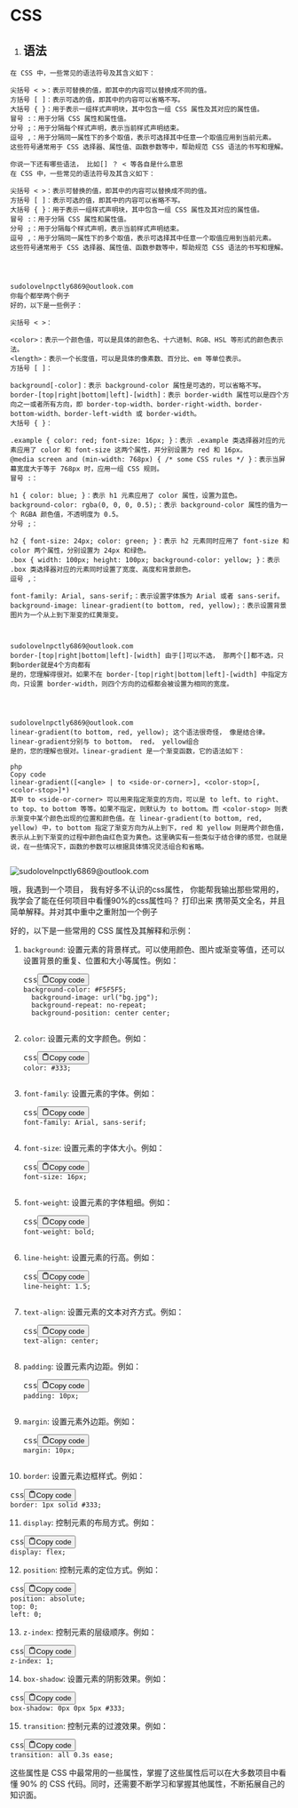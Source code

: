 # CSS

1. ## 语法

```nginx
在 CSS 中，一些常见的语法符号及其含义如下：

尖括号 < >：表示可替换的值，即其中的内容可以替换成不同的值。
方括号 [ ]：表示可选的值，即其中的内容可以省略不写。
大括号 { }：用于表示一组样式声明块，其中包含一组 CSS 属性及其对应的属性值。
冒号 :：用于分隔 CSS 属性和属性值。
分号 ;：用于分隔每个样式声明，表示当前样式声明结束。
逗号 ,：用于分隔同一属性下的多个取值，表示可选择其中任意一个取值应用到当前元素。
这些符号通常用于 CSS 选择器、属性值、函数参数等中，帮助规范 CSS 语法的书写和理解。
```

```nginx
你说一下还有哪些语法， 比如[] ？ < 等各自是什么意思
在 CSS 中，一些常见的语法符号及其含义如下：

尖括号 < >：表示可替换的值，即其中的内容可以替换成不同的值。
方括号 [ ]：表示可选的值，即其中的内容可以省略不写。
大括号 { }：用于表示一组样式声明块，其中包含一组 CSS 属性及其对应的属性值。
冒号 :：用于分隔 CSS 属性和属性值。
分号 ;：用于分隔每个样式声明，表示当前样式声明结束。
逗号 ,：用于分隔同一属性下的多个取值，表示可选择其中任意一个取值应用到当前元素。
这些符号通常用于 CSS 选择器、属性值、函数参数等中，帮助规范 CSS 语法的书写和理解。




sudolovelnpctly6869@outlook.com
你每个都举两个例子
好的，以下是一些例子：

尖括号 < >：

<color>：表示一个颜色值，可以是具体的颜色名、十六进制、RGB、HSL 等形式的颜色表示法。
<length>：表示一个长度值，可以是具体的像素数、百分比、em 等单位表示。
方括号 [ ]：

background[-color]：表示 background-color 属性是可选的，可以省略不写。
border-[top|right|bottom|left]-[width]：表示 border-width 属性可以是四个方向之一或者所有方向，即 border-top-width、border-right-width、border-bottom-width、border-left-width 或 border-width。
大括号 { }：

.example { color: red; font-size: 16px; }：表示 .example 类选择器对应的元素应用了 color 和 font-size 这两个属性，并分别设置为 red 和 16px。
@media screen and (min-width: 768px) { /* some CSS rules */ }：表示当屏幕宽度大于等于 768px 时，应用一组 CSS 规则。
冒号 :：

h1 { color: blue; }：表示 h1 元素应用了 color 属性，设置为蓝色。
background-color: rgba(0, 0, 0, 0.5);：表示 background-color 属性的值为一个 RGBA 颜色值，不透明度为 0.5。
分号 ;：

h2 { font-size: 24px; color: green; }：表示 h2 元素同时应用了 font-size 和 color 两个属性，分别设置为 24px 和绿色。
.box { width: 100px; height: 100px; background-color: yellow; }：表示 .box 类选择器对应的元素同时设置了宽度、高度和背景颜色。
逗号 ,：

font-family: Arial, sans-serif;：表示设置字体族为 Arial 或者 sans-serif。
background-image: linear-gradient(to bottom, red, yellow);：表示设置背景图片为一个从上到下渐变的红黄渐变。



sudolovelnpctly6869@outlook.com
border-[top|right|bottom|left]-[width] 由于[]可以不选， 那两个[]都不选，只剩border就是4个方向都有
是的，您理解得很对。如果不在 border-[top|right|bottom|left]-[width] 中指定方向，只设置 border-width，则四个方向的边框都会被设置为相同的宽度。




sudolovelnpctly6869@outlook.com
linear-gradient(to bottom, red, yellow); 这个语法很奇怪， 像是结合律。 linear-gradient分别与 to bottom， red， yellow组合
是的，您的理解也很对。linear-gradient 是一个渐变函数，它的语法如下：

php
Copy code
linear-gradient([<angle> | to <side-or-corner>], <color-stop>[, <color-stop>]*)
其中 to <side-or-corner> 可以用来指定渐变的方向，可以是 to left、to right、to top、to bottom 等等。如果不指定，则默认为 to bottom。而 <color-stop> 则表示渐变中某个颜色出现的位置和颜色值。在 linear-gradient(to bottom, red, yellow) 中，to bottom 指定了渐变方向为从上到下，red 和 yellow 则是两个颜色值，表示从上到下渐变的过程中颜色由红色变为黄色。这里确实有一些类似于结合律的感觉，也就是说，在一些情况下，函数的参数可以根据具体情况灵活组合和省略。
```

```nginx

```

​![sudolovelnpctly6869@outlook.com](https://chat.openai.com/_next/image?url=https%3A%2F%2Fs.gravatar.com%2Favatar%2F256c80197580001f67fdc9822b8a3362%3Fs%3D480%26r%3Dpg%26d%3Dhttps%253A%252F%252Fcdn.auth0.com%252Favatars%252Fsu.png&w=64&q=75)​

哦，我遇到一个项目， 我有好多不认识的css属性， 你能帮我输出那些常用的，我学会了能在任何项目中看懂90%的css属性吗？ 打印出来 携带英文全名，并且简单解释。并对其中重中之重附加一个例子

好的，以下是一些常用的 CSS 属性及其解释和示例：

1. ​`background`​: 设置元素的背景样式。可以使用颜色、图片或渐变等值，还可以设置背景的重复、位置和大小等属性。例如：

     <pre><div class="bg-black rounded-md mb-4"><div class="flex items-center relative text-gray-200 bg-gray-800 px-4 py-2 text-xs font-sans justify-between rounded-t-md"><span>css</span><button class="flex ml-auto gap-2"><svg stroke="currentColor" fill="none" stroke-width="2" viewBox="0 0 24 24" stroke-linecap="round" stroke-linejoin="round" class="h-4 w-4" height="1em" width="1em" xmlns="http://www.w3.org/2000/svg"><path d="M16 4h2a2 2 0 0 1 2 2v14a2 2 0 0 1-2 2H6a2 2 0 0 1-2-2V6a2 2 0 0 1 2-2h2"></path><rect x="8" y="2" width="8" height="4" rx="1" ry="1"></rect></svg>Copy code</button></div><div class="p-4 overflow-y-auto"><code class="!whitespace-pre hljs language-css">background-color: #F5F5F5;
     background-image: url("bg.jpg");
     background-repeat: no-repeat;
     background-position: center center;
     </code></div></div></pre>
2. ​`color`​: 设置元素的文字颜色。例如：

     <pre><div class="bg-black rounded-md mb-4"><div class="flex items-center relative text-gray-200 bg-gray-800 px-4 py-2 text-xs font-sans justify-between rounded-t-md"><span>css</span><button class="flex ml-auto gap-2"><svg stroke="currentColor" fill="none" stroke-width="2" viewBox="0 0 24 24" stroke-linecap="round" stroke-linejoin="round" class="h-4 w-4" height="1em" width="1em" xmlns="http://www.w3.org/2000/svg"><path d="M16 4h2a2 2 0 0 1 2 2v14a2 2 0 0 1-2 2H6a2 2 0 0 1-2-2V6a2 2 0 0 1 2-2h2"></path><rect x="8" y="2" width="8" height="4" rx="1" ry="1"></rect></svg>Copy code</button></div><div class="p-4 overflow-y-auto"><code class="!whitespace-pre hljs language-css">color: #333;
     </code></div></div></pre>
3. ​`font-family`​: 设置元素的字体。例如：

     <pre><div class="bg-black rounded-md mb-4"><div class="flex items-center relative text-gray-200 bg-gray-800 px-4 py-2 text-xs font-sans justify-between rounded-t-md"><span>css</span><button class="flex ml-auto gap-2"><svg stroke="currentColor" fill="none" stroke-width="2" viewBox="0 0 24 24" stroke-linecap="round" stroke-linejoin="round" class="h-4 w-4" height="1em" width="1em" xmlns="http://www.w3.org/2000/svg"><path d="M16 4h2a2 2 0 0 1 2 2v14a2 2 0 0 1-2 2H6a2 2 0 0 1-2-2V6a2 2 0 0 1 2-2h2"></path><rect x="8" y="2" width="8" height="4" rx="1" ry="1"></rect></svg>Copy code</button></div><div class="p-4 overflow-y-auto"><code class="!whitespace-pre hljs language-css">font-family: Arial, sans-serif;
     </code></div></div></pre>
4. ​`font-size`​: 设置元素的字体大小。例如：

     <pre><div class="bg-black rounded-md mb-4"><div class="flex items-center relative text-gray-200 bg-gray-800 px-4 py-2 text-xs font-sans justify-between rounded-t-md"><span>css</span><button class="flex ml-auto gap-2"><svg stroke="currentColor" fill="none" stroke-width="2" viewBox="0 0 24 24" stroke-linecap="round" stroke-linejoin="round" class="h-4 w-4" height="1em" width="1em" xmlns="http://www.w3.org/2000/svg"><path d="M16 4h2a2 2 0 0 1 2 2v14a2 2 0 0 1-2 2H6a2 2 0 0 1-2-2V6a2 2 0 0 1 2-2h2"></path><rect x="8" y="2" width="8" height="4" rx="1" ry="1"></rect></svg>Copy code</button></div><div class="p-4 overflow-y-auto"><code class="!whitespace-pre hljs language-css">font-size: 16px;
     </code></div></div></pre>
5. ​`font-weight`​: 设置元素的字体粗细。例如：

     <pre><div class="bg-black rounded-md mb-4"><div class="flex items-center relative text-gray-200 bg-gray-800 px-4 py-2 text-xs font-sans justify-between rounded-t-md"><span>css</span><button class="flex ml-auto gap-2"><svg stroke="currentColor" fill="none" stroke-width="2" viewBox="0 0 24 24" stroke-linecap="round" stroke-linejoin="round" class="h-4 w-4" height="1em" width="1em" xmlns="http://www.w3.org/2000/svg"><path d="M16 4h2a2 2 0 0 1 2 2v14a2 2 0 0 1-2 2H6a2 2 0 0 1-2-2V6a2 2 0 0 1 2-2h2"></path><rect x="8" y="2" width="8" height="4" rx="1" ry="1"></rect></svg>Copy code</button></div><div class="p-4 overflow-y-auto"><code class="!whitespace-pre hljs language-css">font-weight: bold;
     </code></div></div></pre>
6. ​`line-height`​: 设置元素的行高。例如：

     <pre><div class="bg-black rounded-md mb-4"><div class="flex items-center relative text-gray-200 bg-gray-800 px-4 py-2 text-xs font-sans justify-between rounded-t-md"><span>css</span><button class="flex ml-auto gap-2"><svg stroke="currentColor" fill="none" stroke-width="2" viewBox="0 0 24 24" stroke-linecap="round" stroke-linejoin="round" class="h-4 w-4" height="1em" width="1em" xmlns="http://www.w3.org/2000/svg"><path d="M16 4h2a2 2 0 0 1 2 2v14a2 2 0 0 1-2 2H6a2 2 0 0 1-2-2V6a2 2 0 0 1 2-2h2"></path><rect x="8" y="2" width="8" height="4" rx="1" ry="1"></rect></svg>Copy code</button></div><div class="p-4 overflow-y-auto"><code class="!whitespace-pre hljs language-css">line-height: 1.5;
     </code></div></div></pre>
7. ​`text-align`​: 设置元素的文本对齐方式。例如：

     <pre><div class="bg-black rounded-md mb-4"><div class="flex items-center relative text-gray-200 bg-gray-800 px-4 py-2 text-xs font-sans justify-between rounded-t-md"><span>css</span><button class="flex ml-auto gap-2"><svg stroke="currentColor" fill="none" stroke-width="2" viewBox="0 0 24 24" stroke-linecap="round" stroke-linejoin="round" class="h-4 w-4" height="1em" width="1em" xmlns="http://www.w3.org/2000/svg"><path d="M16 4h2a2 2 0 0 1 2 2v14a2 2 0 0 1-2 2H6a2 2 0 0 1-2-2V6a2 2 0 0 1 2-2h2"></path><rect x="8" y="2" width="8" height="4" rx="1" ry="1"></rect></svg>Copy code</button></div><div class="p-4 overflow-y-auto"><code class="!whitespace-pre hljs language-css">text-align: center;
     </code></div></div></pre>
8. ​`padding`​: 设置元素内边距。例如：

     <pre><div class="bg-black rounded-md mb-4"><div class="flex items-center relative text-gray-200 bg-gray-800 px-4 py-2 text-xs font-sans justify-between rounded-t-md"><span>css</span><button class="flex ml-auto gap-2"><svg stroke="currentColor" fill="none" stroke-width="2" viewBox="0 0 24 24" stroke-linecap="round" stroke-linejoin="round" class="h-4 w-4" height="1em" width="1em" xmlns="http://www.w3.org/2000/svg"><path d="M16 4h2a2 2 0 0 1 2 2v14a2 2 0 0 1-2 2H6a2 2 0 0 1-2-2V6a2 2 0 0 1 2-2h2"></path><rect x="8" y="2" width="8" height="4" rx="1" ry="1"></rect></svg>Copy code</button></div><div class="p-4 overflow-y-auto"><code class="!whitespace-pre hljs language-css">padding: 10px;
     </code></div></div></pre>
9. ​`margin`​: 设置元素外边距。例如：

     <pre><div class="bg-black rounded-md mb-4"><div class="flex items-center relative text-gray-200 bg-gray-800 px-4 py-2 text-xs font-sans justify-between rounded-t-md"><span>css</span><button class="flex ml-auto gap-2"><svg stroke="currentColor" fill="none" stroke-width="2" viewBox="0 0 24 24" stroke-linecap="round" stroke-linejoin="round" class="h-4 w-4" height="1em" width="1em" xmlns="http://www.w3.org/2000/svg"><path d="M16 4h2a2 2 0 0 1 2 2v14a2 2 0 0 1-2 2H6a2 2 0 0 1-2-2V6a2 2 0 0 1 2-2h2"></path><rect x="8" y="2" width="8" height="4" rx="1" ry="1"></rect></svg>Copy code</button></div><div class="p-4 overflow-y-auto"><code class="!whitespace-pre hljs language-css">margin: 10px;
     </code></div></div></pre>
10. ​`border`​: 设置元素边框样式。例如：

<pre><div class="bg-black rounded-md mb-4"><div class="flex items-center relative text-gray-200 bg-gray-800 px-4 py-2 text-xs font-sans justify-between rounded-t-md"><span>css</span><button class="flex ml-auto gap-2"><svg stroke="currentColor" fill="none" stroke-width="2" viewBox="0 0 24 24" stroke-linecap="round" stroke-linejoin="round" class="h-4 w-4" height="1em" width="1em" xmlns="http://www.w3.org/2000/svg"><path d="M16 4h2a2 2 0 0 1 2 2v14a2 2 0 0 1-2 2H6a2 2 0 0 1-2-2V6a2 2 0 0 1 2-2h2"></path><rect x="8" y="2" width="8" height="4" rx="1" ry="1"></rect></svg>Copy code</button></div><div class="p-4 overflow-y-auto"><code class="!whitespace-pre hljs language-css">border: 1px solid #333;
</code></div></div></pre>

11. ​`display`​: 控制元素的布局方式。例如：

<pre><div class="bg-black rounded-md mb-4"><div class="flex items-center relative text-gray-200 bg-gray-800 px-4 py-2 text-xs font-sans justify-between rounded-t-md"><span>css</span><button class="flex ml-auto gap-2"><svg stroke="currentColor" fill="none" stroke-width="2" viewBox="0 0 24 24" stroke-linecap="round" stroke-linejoin="round" class="h-4 w-4" height="1em" width="1em" xmlns="http://www.w3.org/2000/svg"><path d="M16 4h2a2 2 0 0 1 2 2v14a2 2 0 0 1-2 2H6a2 2 0 0 1-2-2V6a2 2 0 0 1 2-2h2"></path><rect x="8" y="2" width="8" height="4" rx="1" ry="1"></rect></svg>Copy code</button></div><div class="p-4 overflow-y-auto"><code class="!whitespace-pre hljs language-css">display: flex;
</code></div></div></pre>

12. ​`position`​: 控制元素的定位方式。例如：

<pre><div class="bg-black rounded-md mb-4"><div class="flex items-center relative text-gray-200 bg-gray-800 px-4 py-2 text-xs font-sans justify-between rounded-t-md"><span>css</span><button class="flex ml-auto gap-2"><svg stroke="currentColor" fill="none" stroke-width="2" viewBox="0 0 24 24" stroke-linecap="round" stroke-linejoin="round" class="h-4 w-4" height="1em" width="1em" xmlns="http://www.w3.org/2000/svg"><path d="M16 4h2a2 2 0 0 1 2 2v14a2 2 0 0 1-2 2H6a2 2 0 0 1-2-2V6a2 2 0 0 1 2-2h2"></path><rect x="8" y="2" width="8" height="4" rx="1" ry="1"></rect></svg>Copy code</button></div><div class="p-4 overflow-y-auto"><code class="!whitespace-pre hljs language-css">position: absolute;
top: 0;
left: 0;
</code></div></div></pre>

13. ​`z-index`​: 控制元素的层级顺序。例如：

<pre><div class="bg-black rounded-md mb-4"><div class="flex items-center relative text-gray-200 bg-gray-800 px-4 py-2 text-xs font-sans justify-between rounded-t-md"><span>css</span><button class="flex ml-auto gap-2"><svg stroke="currentColor" fill="none" stroke-width="2" viewBox="0 0 24 24" stroke-linecap="round" stroke-linejoin="round" class="h-4 w-4" height="1em" width="1em" xmlns="http://www.w3.org/2000/svg"><path d="M16 4h2a2 2 0 0 1 2 2v14a2 2 0 0 1-2 2H6a2 2 0 0 1-2-2V6a2 2 0 0 1 2-2h2"></path><rect x="8" y="2" width="8" height="4" rx="1" ry="1"></rect></svg>Copy code</button></div><div class="p-4 overflow-y-auto"><code class="!whitespace-pre hljs language-css">z-index: 1;
</code></div></div></pre>

14. ​`box-shadow`​: 设置元素的阴影效果。例如：

<pre><div class="bg-black rounded-md mb-4"><div class="flex items-center relative text-gray-200 bg-gray-800 px-4 py-2 text-xs font-sans justify-between rounded-t-md"><span>css</span><button class="flex ml-auto gap-2"><svg stroke="currentColor" fill="none" stroke-width="2" viewBox="0 0 24 24" stroke-linecap="round" stroke-linejoin="round" class="h-4 w-4" height="1em" width="1em" xmlns="http://www.w3.org/2000/svg"><path d="M16 4h2a2 2 0 0 1 2 2v14a2 2 0 0 1-2 2H6a2 2 0 0 1-2-2V6a2 2 0 0 1 2-2h2"></path><rect x="8" y="2" width="8" height="4" rx="1" ry="1"></rect></svg>Copy code</button></div><div class="p-4 overflow-y-auto"><code class="!whitespace-pre hljs language-css">box-shadow: 0px 0px 5px #333;
</code></div></div></pre>

15. ​`transition`​: 控制元素的过渡效果。例如：

<pre><div class="bg-black rounded-md mb-4"><div class="flex items-center relative text-gray-200 bg-gray-800 px-4 py-2 text-xs font-sans justify-between rounded-t-md"><span>css</span><button class="flex ml-auto gap-2"><svg stroke="currentColor" fill="none" stroke-width="2" viewBox="0 0 24 24" stroke-linecap="round" stroke-linejoin="round" class="h-4 w-4" height="1em" width="1em" xmlns="http://www.w3.org/2000/svg"><path d="M16 4h2a2 2 0 0 1 2 2v14a2 2 0 0 1-2 2H6a2 2 0 0 1-2-2V6a2 2 0 0 1 2-2h2"></path><rect x="8" y="2" width="8" height="4" rx="1" ry="1"></rect></svg>Copy code</button></div><div class="p-4 overflow-y-auto"><code class="!whitespace-pre hljs language-css">transition: all 0.3s ease;
</code></div></div></pre>

这些属性是 CSS 中最常用的一些属性，掌握了这些属性后可以在大多数项目中看懂 90% 的 CSS 代码。同时，还需要不断学习和掌握其他属性，不断拓展自己的知识面。
